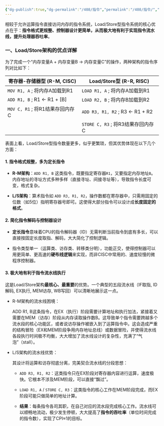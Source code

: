 ```yaml
---
{"dg-publish":true,"dg-permalink":"/408/指令","permalink":"/408/指令/","dgShowBacklinks":true,"dgShowLocalGraph":true,"dgShowInlineTitle":true}
---
```


相较于允许运算指令直接访问内存的指令系统，Load/Store型指令系统的核心优点在于：**指令格式更规整、控制器设计更简单，从而极大地有利于实现指令流水线，提升处理器吞吐率**。

### 一、Load/Store架构的优点详解

为了完成一个“内存变量A + 内存变量B -> 内存变量C”的操作，两种架构的指令序列对比如下：

|寄存器-存储器型 (R-M, CISC)|Load/Store型 (R-R, RISC)|
|---|---|
|`MOV R1, A` ; 将内存A加载到R1|`LOAD R1, A` ; 将内存A加载到R1|
|`ADD R1, B` ; R1 <- R1 + [B]|`LOAD R2, B` ; 将内存B加载到R2|
|`MOV C, R1` ; 将R1结果存回内存C|`ADD R3, R1, R2` ; R3 <- R1 + R2|
||`STORE C, R3` ; 将R3结果存回内存C|

表面上看，Load/Store型指令数量更多，似乎更繁琐，但其优势体现在以下几个方面：

#### 1. 指令格式规整，多为定长指令

- **R-M架构**：`ADD R1, B` 这类指令，既要指定寄存器`R1`，又要指定内存地址`B`。内存地址的寻址方式多种多样（直接寻址、间接寻址等），导致指令长度可变，格式复杂。
    
- **L/S架构**：算术指令如 `ADD R3, R1, R2`，操作数都在寄存器中，只需用固定的位数（如5位）指明寄存器号即可。这使得大部分指令可以设计成**长度固定的格式**。
    

#### 2. 简化指令解码与控制器设计

- **定长指令**意味着CPU的指令解码器（ID）无需判断当前指令到底有多长，可以直接按固定长度取指、解码，大大简化了控制逻辑。
    
- 指令类型单一（运算类、访存类、转移类分明），功能正交，使得控制器可以用更简单、更高速的**硬布线逻辑**来实现，而非CISC中常用的、速度较慢的微程序控制器。
    

#### 3. 极大地有利于指令流水线执行

这是Load/Store架构**最核心、最重要**的优势。一个典型的五段流水线（IF取指, ID解码, EX执行, MEM访存, WB写回）可以清晰地展示这一点。

- R-M架构的流水线困境：
    
    ADD R1, B这条指令，在EX（执行）阶段需要计算地址和执行加法，紧接着又需要在MEM（访存）阶段从内存读取操作数B。这导致单个指令需要跨越多个流水段的核心功能区，或者说访存操作被嵌入到了运算指令中。这会造成严重的结构冒险（EX和MEM阶段争用内存地址总线）或数据冒险，并使得流水线各段执行时间极不均衡，大大增加了流水线设计的复杂性，充满了“气泡”（stall）。
    
- L/S架构的流水线优势：
    
    其设计将运算和访存彻底分离，完美契合流水线的分段思想：
    
    - `ADD R3, R1, R2`：这类指令只在EX阶段对寄存器内容进行运算，速度极快。它根本不涉及MEM阶段，可以直接“飘过”。
        
    - `LOAD R1, A` / `STORE C, R3`：这类指令的核心工作在MEM阶段完成，而EX阶段可能只做简单的地址计算。
        
    - **结果**：每条指令各司其职，在自己对应的流水段完成核心工作。流水线可以顺畅地流动，极少发生停顿，大大提高了**指令的吞吐率**（单位时间完成的指令数），实现了CPI≈1的目标。
        